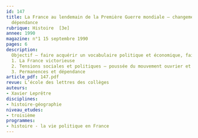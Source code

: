 ```yaml
---
id: 147
title: La France au lendemain de la Première Guerre mondiale – changements, permanences,
  dépendance 
rubrique: Histoire  [3e]
annee: 1990
magazine: n°1 15 septembre 1990
pages: 6
description: 
  Objectif – faire acquérir un vocabulaire politique et économique, faire percevoir la complexité d’une situation historique…
  1. La France victorieuse
  2. Tensions sociales et politiques – poussée du mouvement ouvrier et création du parti communiste
  3. Permanences et dépendance
article_pdf: 147.pdf
revue: L’école des lettres des collèges
auteurs:
- Xavier Leprêtre
disciplines:
- histoire-géographie
niveau_etudes:
- troisième
programmes:
- histoire - la vie politique en France
---
```

